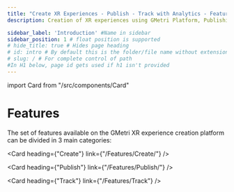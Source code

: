 ```yaml
---
title: "Create XR Experiences - Publish - Track with Analytics - Features of GMetri Platform"
description: Creation of XR experiences using GMetri Platform, Publishing the experiences, Tracking with Analytics - Features of GMetri XR Platform - GMetri Documentation

sidebar_label: 'Introduction' #Name in sidebar
sidebar_position: 1 # float position is supported
# hide_title: true # Hides page heading
# id: intro # By default this is the folder/file name without extension
# slug: / # For complete control of path
#In H1 below, page id gets used if h1 isn't provided
---
```

import Card from "/src/components/Card"

# Features

The set of features available on the GMetri XR experience creation platform can be divided in 3 main categories:

<Card heading={"Create"} link={"/Features/Create/"} />

<Card heading={"Publish"} link={"/Features/Publish/"} />

<Card heading={"Track"} link={"/Features/Track"} />
